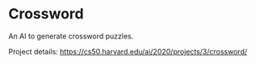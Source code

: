 # **Crossword**

An AI to generate crossword puzzles.

Project details: https://cs50.harvard.edu/ai/2020/projects/3/crossword/
